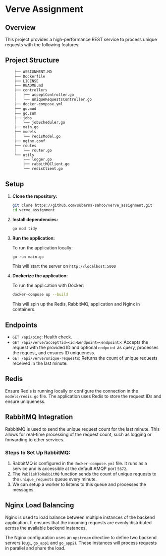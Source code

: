 # Verve Assignment

## Overview

This project provides a high-performance REST service to process unique requests with the following features:

## Project Structure
```bash
    ├── ASSIGNMENT.MD
    ├── Dockerfile
    ├── LICENSE
    ├── README.md
    ├── controllers
    │   ├── acceptController.go
    │   └── uniqueRequestsController.go
    ├── docker-compose.yml
    ├── go.mod
    ├── go.sum
    ├── jobs
    │   └── jobScheduler.go
    ├── main.go
    ├── models
    │   └── redisModel.go
    ├── nginx.conf
    ├── routes
    │   └── router.go
    └── utils
        ├── logger.go
        ├── rabbitMQClient.go
        └── redisClient.go
```
## Setup

1. **Clone the repository:**

    ```bash
    git clone https://github.com/subarna-sahoo/verve_assignment.git
    cd verve_assignment
    ```

2. **Install dependencies:**

    ```bash
    go mod tidy
    ```

3. **Run the application:**

    To run the application locally:

    ```bash
    go run main.go
    ```

    This will start the server on `http://localhost:5000`

4. **Dockerize the application:**

    To run the application with Docker:

    ```bash
    docker-compose up --build
    ```

    This will spin up the Redis, RabbitMQ, application and Nginx in containers.

## Endpoints

- `GET /api/ping`: Health check.
- `GET /api/verve/accept?id=<id>&endpoint=<endpoint>`: Accepts the request with the provided ID and optional `endpoint` as query, processes the request, and ensures ID uniqueness.
- `GET /api/verve/unique-requests`: Returns the count of unique requests received in the last minute.

## Redis

Ensure Redis is running locally or configure the connection in the `models/redis.go` file. The application uses Redis to store the request IDs and ensure uniqueness.

## RabbitMQ Integration

RabbitMQ is used to send the unique request count for the last minute. This allows for real-time processing of the request count, such as logging or forwarding to other services.

### Steps to Set Up RabbitMQ:
1. RabbitMQ is configured in the `docker-compose.yml` file. It runs as a service and is accessible at the default AMQP port `5672`.
2. The `PublishToRabbitMQ` function sends the count of unique requests to the `unique_requests` queue every minute.
3. We can setup a worker to listens to this queue and processes the messages.


## Nginx Load Balancing

Nginx is used to load balance between multiple instances of the backend application. It ensures that the incoming requests are evenly distributed across the available backend instances.

The Nginx configuration uses an `upstream` directive to define two backend servers (e.g., `go_app1` and `go_app2`). These instances will process requests in parallel and share the load.
